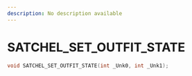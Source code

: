 ```yaml
---
description: No description available 
---
```


# SATCHEL_SET_OUTFIT_STATE

```cpp
void SATCHEL_SET_OUTFIT_STATE(int _Unk0, int _Unk1);
```